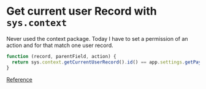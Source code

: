 # Get current user Record with `sys.context`

Never used the context package. Today I have to set a permission of an
action and for that match one user record.

```js
function (record, parentField, action) {
  return sys.context.getCurrentUserRecord().id() == app.settings.getPayrollAccountant().id();
}
```

[Reference](https://slingr-stack.github.io/platform-docs/app_development_js_api_context.html#sys.context.getCurrentUserRecord)

